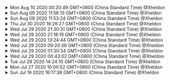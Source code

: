 
<details>
<summary>
Mon Aug 10 2020 00:20:49 GMT+0800 (China Standard Time) @Xheldon

</summary>

website:
 M pages/index.html

</details>

<details>
<summary>
Sun Aug 09 2020 11:56:13 GMT+0800 (China Standard Time) @Xheldon

</summary>

website:
 M pages/docs/ref/index.html

</details>

<details>
<summary>
Sun Aug 09 2020 11:53:24 GMT+0800 (China Standard Time) @Xheldon

</summary>

state:
 M src/selection.js

website:
 M pages/docs/ref/index.html
 M pages/index.html
 M public/css/site.css
 M src/build/ref.js
 M templates/head.html

</details>

<details>
<summary>
Thu Jul 30 2020 19:26:27 GMT+0800 (China Standard Time) @Xheldon

</summary>

state:
 M src/plugin.js
 M src/state.js

website:
 M public/css/site.css

</details>

<details>
<summary>
Wed Jul 29 2020 21:30:31 GMT+0800 (China Standard Time) @Xheldon

</summary>

website:
 M public/css/site.css
 M templates/foot.html

</details>

<details>
<summary>
Wed Jul 29 2020 21:18:19 GMT+0800 (China Standard Time) @Xheldon

</summary>

website:
 M public/css/site.css

</details>

<details>
<summary>
Wed Jul 29 2020 13:24:44 GMT+0800 (China Standard Time) @Xheldon

</summary>

website:
 M public/css/site.css
 M templates/head.html

</details>

<details>
<summary>
Wed Jul 29 2020 09:20:39 GMT+0800 (China Standard Time) @Xheldon

</summary>

state:
 M src/README.md
 M src/state.js

website:
 M markdown/ref_intro.md
 M src/build/ref.js

</details>

<details>
<summary>
Wed Jul 29 2020 01:30:34 GMT+0800 (China Standard Time) @Xheldon

</summary>

website:
 M pages/docs/index.html
 M src/build/templates.js
 M templates/head.html

</details>

<details>
<summary>
Wed Jul 29 2020 00:43:02 GMT+0800 (China Standard Time) @Xheldon

</summary>

website:
 M pages/examples/index.html
 M pages/index.html
 M templates/foot.html

</details>

<details>
<summary>
Tue Jul 28 2020 14:24:10 GMT+0800 (China Standard Time) @Xheldon

</summary>

website:
 M pages/index.html
 M src/build/templates.js

</details>

<details>
<summary>
Mon Jul 27 2020 10:00:52 GMT+0800 (China Standard Time) @Xheldon

</summary>

view:
 M src/index.js

website:
 M package.json
 M public/css/site.css
 M src/build/ref.js
 M src/devserver.js

</details>

<details>
<summary>
Sun Jul 19 2020 16:17:38 GMT+0800 (China Standard Time) @Xheldon

</summary>

website:
 M markdown/ref_intro.md
 M pages/docs/ref/index.html
 M pages/index.html
 M templates/head.html

</details>
